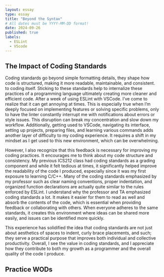 ```yaml
---
layout: essay
type: essay
title: "Beyond the Syntax"
# All dates must be YYYY-MM-DD format!
date: 2024-09-26
published: true
labels:
  - ESLint
  - VScode
---
```



## The Impact of Coding Standards 

Coding standards go beyond simple formatting details, they shape how code is structured, making it more readable, maintainable, and consistent. to coding itself. Sticking to these standards help to internalize these practices of a programming language ultimately creating more cleaner and efficient code. After a week of using ESLint with VSCode. I’ve come to realize that it can get annoying at times. This is especially true when I’m deeply focused on implementing features or solving specific problems, only to have the linter constantly interrupt me with notifications about errors or style issues. This disruption can break my concentration and slow down my workflow. Additionally, getting used to VSCode, navigating its interface, setting up projects, preparing files, and learning various commands adds another layer of difficulty to my coding experience. It requires a shift in my mindset as I get used to this new environment, which can be overwhelming.

However, I also recognize that this feedback is necessary for improving my coding practices. It encourages me to think about my code structure and consistency. My previous ICS212 class had coding standards as a grading component and while it felt tedious at times, it significantly helped improve the readability of the code I produced, especially since it was my first exposure to learning C/C++. Many of the coding standards emphasized by my professor such as clear naming conventions, proper indentation, and organized function declarations are actually quite similar to the rules enforced by ESLint. I understand why the professor and TA emphasized coding standards a lot. It makes it easier for them to read as well and absorb the contents of the code, which is essential when providing feedback or collaborating with others. When everyone adheres to the same standards, it creates this environment where ideas can be shared more easily, and issues can be identified more quickly.

This experience has solidified the idea that coding standards are not just about aesthetics of spaces to indent, curly brace placements, and such; they serve a practical purpose that improves both individual and collective productivity. Overall, I see the value in coding standards, and I appreciate how they contribute to both my growth as a programmer and the overall quality of the code I produce.

## Practice WODs
